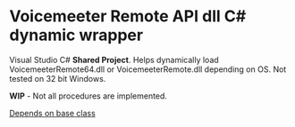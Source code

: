 # Voicemeeter Remote API dll C# dynamic wrapper
 Visual Studio C# **Shared Project**. Helps dynamically load VoicemeeterRemote64.dll or VoicemeeterRemote.dll depending on OS. Not tested on 32 bit Windows. 
 
 **WIP** - Not all procedures are implemented.
 
 [Depends on base class](https://github.com/A-tG/Dynamic-wrapper-for-umanaged-dll/blob/main/dll%20wrapper%20base/DllWrapperBase.cs)
